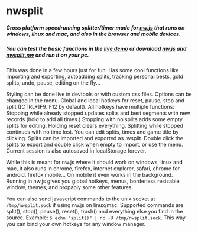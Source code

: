 # nwsplit
##### Cross platform speedrunning splitter/timer made for [nw.js](http://github.com/nwjs/nw.js) that runs on windows, linux and mac, and also in the browser and mobile devices.

##### You can test the basic functions in the [live demo](https://cdn.rawgit.com/Dregu/nwsplit/de158226ba743d31ad7a069d31d8a3acd806e9be/nwsplit.html) or download [nw.js](http://nwjs.io) and [nwsplit.nw](https://cdn.rawgit.com/Dregu/nwsplit/de158226ba743d31ad7a069d31d8a3acd806e9be/nwsplit.nw) and run it on your pc.

This was done in a few hours just for fun. Has some cool functions like importing and exporting, autoadding splits, tracking personal bests, gold splits, undo, pause, editing on the fly...

Styling can be done live in devtools or with custom css files. Options can be changed in the menu. Global and local hotkeys for reset, pause, stop and split ([CTRL+]F9..F12 by default). All hotkeys have multiple functions: Stopping while already stopped updates splits and best segments with new records (hold to add all times.)  Stopping with no splits adds some empty splits for editing. Holding reset clears everything. Splitting while stopped continues with no time lost. You can edit splits, times and game title by clicking. Splits can be imported and exported as .wsplit. Double click the splits to export and double click when empty to import, or use the menu. Current session is also autosaved in localStorage forever.

While this is meant for nw.js where it should work on windows, linux and mac, it also runs in chrome, firefox, internet explorer, safari, chrome for android, firefox mobile... On mobile it even works in the background. Running in nw.js gives you global hotkeys, menus, borderless resizable window, themes, and propably some other features.

You can also send javascript commands to the unix socket at `/tmp/nwsplit.sock` if using nw.js on linux/mac. Supported commands are split(), stop(), pause(), reset(), trash() and everything else you find in the source. Example: `$ echo "split()" | nc -U /tmp/nwsplit.sock`. This way you can bind your own hotkeys for any window manager.
